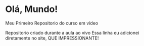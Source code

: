 # Olá, Mundo!
 Meu Primeiro Repositorio do curso em vídeo

 Repositorio criado durante a aula ao vivo
 Essa linha eu adicionei diretamente no site, QUE IMPRESSIONANTE!

